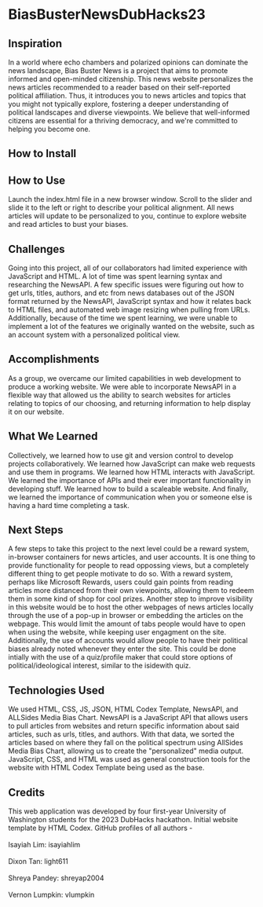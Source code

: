 # BiasBusterNewsDubHacks23
## Inspiration
In a world where echo chambers and polarized opinions can dominate the news landscape, Bias Buster News is a project that aims to promote informed and open-minded citizenship. 
This news website personalizes the news articles recommended to a reader based on their self-reported political affiliation.
Thus, it introduces you to news articles and topics that you might not typically explore, fostering a deeper understanding of political landscapes and diverse viewpoints. 
We believe that well-informed citizens are essential for a thriving democracy, and we're committed to helping you become one. 

## How to Install


## How to Use
Launch the index.html file in a new browser window. Scroll to the slider and slide it to the left or right to describe your political alignment. 
All news articles will update to be personalized to you, continue to explore website and read articles to bust your biases.

## Challenges
Going into this project, all of our collaborators had limited experience with JavaScript and HTML. A lot of time was spent learning syntax and researching the NewsAPI. A few specific issues were figuring out how to get urls, titles, authors, and etc from news databases out of the JSON format returned by the NewsAPI, JavaScript syntax and how it relates back to HTML files, and automated web image resizing when pulling from URLs. Additionally, because of the time we spent learning, we were unable to implement a lot of the features we originally wanted on the website, such as an account system with a personalized political view.

## Accomplishments
As a group, we overcame our limited capabilities in web development to produce a working website. We were able to incorporate NewsAPI in a flexible way that allowed us the ability to search websites for articles relating to topics of our choosing, and returning information to help display it on our website.

## What We Learned
Collectively, we learned how to use git and version control to develop projects collaboratively. We learned how JavaScript can make web requests and use them in programs. We learned how HTML interacts with JavaScript. We learned the importance of APIs and their ever important functionality in developing stuff. We learned how to build a scaleable website. And finally, we learned the importance of communication when you or someone else is having a hard time completing a task.

## Next Steps
A few steps to take this project to the next level could be a reward system, in-browser containers for news articles, and user accounts. It is one thing to provide functionality for people to read oppossing views, but a completely different thing to get people motivate to do so. With a reward system, perhaps like Microsoft Rewards, users could gain points from reading articles more distanced from their own viewpoints, allowing them to redeem them in some kind of shop for cool prizes. Another step to improve visibility in this website would be to host the other webpages of news articles locally through the use of a pop-up in browser or embedding the articles on the webpage. This would limit the amount of tabs people would have to open when using the website, while keeping user engagment on the site. Additionally, the use of accounts would allow people to have their political biases already noted whenever they enter the site. This could be done intially with the use of a quiz/profile maker that could store options of political/ideological interest, similar to the isidewith quiz.

## Technologies Used
We used HTML, CSS, JS, JSON, HTML Codex Template, NewsAPI, and ALLSides Media Bias Chart. 
NewsAPI is a JavaScript API that allows users to pull articles from websites and return specific information about said articles, such as urls, titles, and authors. With that data, we sorted the articles based on where they fall on the political spectrum using AllSides Media Bias Chart, allowing us to create the "personalized" media output. JavaScript, CSS, and HTML was used as general construction tools for the website with HTML Codex Template being used as the base.

## Credits
This web application was developed by four first-year University of Washington students for the 2023 DubHacks hackathon. Initial website template by HTML Codex. GitHub profiles of all authors -
<br></br>
Isayiah Lim: isayiahlim
<br></br>
Dixon Tan: light611
<br></br>
Shreya Pandey: shreyap2004
<br></br>
Vernon Lumpkin: vlumpkin
